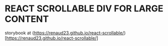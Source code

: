 # REACT SCROLLABLE DIV FOR LARGE CONTENT

storybook at (https://renaud23.github.io/react-scrollable/)[https://renaud23.github.io/react-scrollable/]

